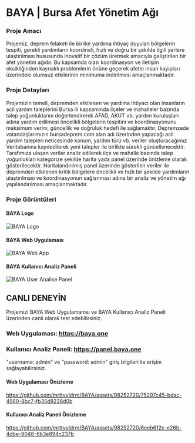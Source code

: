 # BAYA | Bursa Afet Yönetim Ağı

### Proje Amacı
Projemiz, deprem felaketi ile birlike yardıma ihtiyaç duyulan bölgelerin tespiti, gerekli yardımların koordineli, hızlı ve doğru bir şekilde ilgili yerlere ulaştırılması hususunda inovatif bir çözüm üretmek amacıyla geliştirilen bir afet yönetim ağıdır. Bu kapsamda olası koordinasyon ve iletişim eksikliğinden kaynaklı problemlerin önüne geçerek afetin insan kayıpları üzerindeki olumsuz etkilerinin minimuma indirilmesi amaçlanmaktadır.

### Proje Detayları
Projemizin temeli, depremden etkilenen ve yardıma ihtiyacı olan insanların acil yardım taleplerini Bursa ili kapsamında ilçeler ve mahalleler bazında talep yoğunluklarını değerlendirerek AFAD, AKUT vb. yardım kuruluşları adına yardım edilmesi öncelikli bölgelerin tespitini ve koordinasyonunu maksimum verim, güncellik ve doğruluk hedefi ile sağlamaktır. 
Depremzede vatandaşlarımızın bursadeprem.com alan adı üzerinden yapacağı acil yardım talepleri neticesinde konum, yardım türü vb. veriler oluşturacağımız Veritabanına kaydedilerek yeni talepler ile birlikte sürekli güncellenecektir. Tarafımıza ulaşan veriler analiz edilerek ilçe ve mahalle bazında talep yoğunlukları kategorize şekilde harita yada panel üzerinde önizleme olarak gösterilecektir. 
Haritalandırılmış panel üzerinde gösterilen veriler ile depremden etkilenen kritik bölgelere öncelikli ve hızlı bir şekilde yardımların ulaştırılması ve koordinasyonun sağlanması adına bir analiz ve yönetim ağı yapılandırılması amaçlanmaktadır.

### Proje Görüntüleri

#### BAYA Logo
![BAYA Logo](https://github.com/mrttyyldrm/BAYA/assets/98252720/eea2c3bb-d7f0-49f4-b893-7cf8abe5ecba)

#### BAYA Web Uygulaması
![BAYA Web App](https://github.com/mrttyyldrm/BAYA/assets/98252720/5f50c332-c3e0-4109-885f-effb6848ea99)

#### BAYA Kullanıcı Analiz Paneli
![BAYA User Analise Panel](https://github.com/mrttyyldrm/BAYA/assets/98252720/3aedede4-3060-48e8-b558-16793972e385)

## CANLI DENEYİN
Projemizi BAYA Web Uygulamamsı ve BAYA Kullanıcı Analiz Paneli üzerinden canlı olarak test edebilirsiniz.

### Web Uygulaması: https://baya.one
### Kullanıcı Analiz Paneli: https://panel.baya.one 
"username: admin" ve "password: admin" giriş bilgileri ile erişim sağlayabilirsiniz.

#### Web Uygulaması Önizleme
https://github.com/mrttyyldrm/BAYA/assets/98252720/75297c45-bdac-4560-8bc7-fb35d8228d0b

#### Kullanıcı Analiz Paneli Önizleme
https://github.com/mrttyyldrm/BAYA/assets/98252720/6eeb612c-e26b-4dbe-9048-6b3e894c237b
